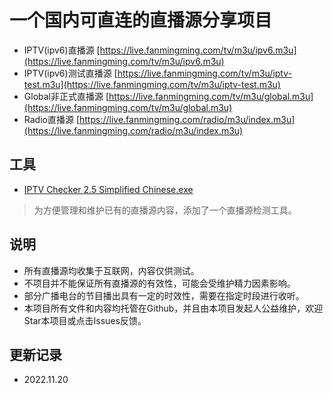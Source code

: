 # 一个国内可直连的直播源分享项目

- IPTV(ipv6)直播源 [https://live.fanmingming.com/tv/m3u/ipv6.m3u](https://live.fanmingming.com/tv/m3u/ipv6.m3u)
- IPTV(ipv6)测试直播源 [https://live.fanmingming.com/tv/m3u/iptv-test.m3u](https://live.fanmingming.com/tv/m3u/iptv-test.m3u)
- Global非正式直播源 [https://live.fanmingming.com/tv/m3u/global.m3u](https://live.fanmingming.com/tv/m3u/global.m3u)
- Radio直播源 [https://live.fanmingming.com/radio/m3u/index.m3u](https://live.fanmingming.com/radio/m3u/index.m3u)

## 工具
- [IPTV Checker 2.5 Simplified Chinese.exe](https://live.fanmingming.com/tools/IPTV-Checker-2.5-Simplified-Chinese.exe)
> 为方便管理和维护已有的直播源内容，添加了一个直播源检测工具。

## 说明
- 所有直播源均收集于互联网，内容仅供测试。
- 不项目并不能保证所有直播源的有效性，可能会受维护精力因素影响。
- 部分广播电台的节目播出具有一定的时效性，需要在指定时段进行收听。
- 本项目所有文件和内容均托管在Github，并且由本项目发起人公益维护，欢迎Star本项目或点击Issues反馈。

## 更新记录
- 2022.11.20
